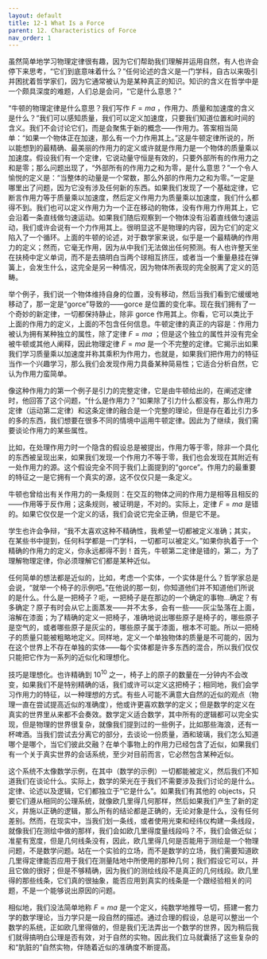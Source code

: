 ```yaml
---
layout: default
title: 12-1 What Is a Force
parent: 12. Characteristics of Force
nav_order: 1
---
```

虽然简单地学习物理定律很有趣，因为它们帮助我们理解并运用自然，有人也许会停下来思考，“它们到底意味着什么？”任何论述的含义是一门学科，自古以来吸引并困扰着哲学家们，因为它通常被认为是某种真正的知识。知识的含义在哲学中是一个颇具深度的难题，人们总是会问，“它是什么意思？”

“牛顿的物理定律是什么意思？我们写作 $F=ma$ ，作用力、质量和加速度的含义是什么？”我们可以感知质量，我们可以定义加速度，只要我们知道位置和时间的含义。我们不会讨论它们，而是会聚焦于新的概念——作用力。答案相当简单：“如果一个物体正在加速，那么有一个力作用其上。”这是牛顿定律所说的，所以能想到的最精确、最美丽的作用力的定义或许就是作用力是一个物体的质量乘以加速度。假设我们有一个定律，它说动量守恒是有效的，只要外部所有的作用力之和是零；那么问题出现了，“外部所有的作用力之和为零，是什么意思？”一个令人愉悦的定义是：“当整体的动量是一个常数，那么外部的作用力之和为零。”一定是哪里出了问题，因为它没有涉及任何新的东西。如果我们发现了一个基础定律，它断言作用力等于质量乘以加速度，然后定义作用力为质量乘以加速度，我们什么都得不到。我们也可以定义作用力为一个正在移动的物体，没有作用力作用其上，它会沿着一条直线做匀速运动。如果我们随后观察到一个物体没有沿着直线做匀速运动，我们或许会说有一个力作用其上。很明显这不是物理的内容，因为它们的定义陷入了一个循环。上面的牛顿的论述，对于数学家来说，似乎是一个最精确的作用力的定义；然而，它毫无作用，因为从中我们无法做出任何预测。有人也许整天坐在扶椅中定义单词，而不是去搞明白当两个球相互挤压，或者当一个重量悬挂在弹簧上，会发生什么，这完全是另一种情况，因为物体所表现的完全脱离了定义的范畴。

举个例子，我们说一个物体维持自身的位置，没有移动，然后当我们看到它缓缓地移动了，那一定是“gorce”导致的——gorce 是位置的变化率。现在我们拥有了一个奇妙的新定律，一切都保持静止，除非 gorce 作用其上。你看，它可以类比于上面的作用力的定义，上面的不包含任何信息。牛顿定律的真正的内容是：作用力被认为拥有某种独立的属性，除了定律 $F=ma$ ；但是这个独立的属性并没有完全被牛顿或其他人阐释，因此物理定律 $F=ma$ 是一个不完整的定律。它揭示出如果我们学习质量乘以加速度并称其乘积为作用力，也就是，如果我们把作用力的特征当作一个兴趣学习，那么我们会发现作用力具备某种简易性；它适合分析自然，它认为作用力蛮简单。

像这种作用力的第一个例子是引力的完整定律，它是由牛顿给出的，在阐述定律时，他回答了这个问题，“什么是作用力？”如果除了引力什么都没有，那么作用力定律（运动第二定律）和这条定律的融合是一个完整的理论，但是存在着比引力多的多的东西，我们想要在很多不同的情境中运用牛顿定律。因此为了继续，我们需要谈论作用力的某些属性。

比如，在处理作用力时一个隐含的假设总是被提出，作用力等于零，除非一个具化的东西被呈现出来，如果我们发现一个作用力不等于零，我们也会发现在其附近有一处作用力的源。这个假设完全不同于我们上面提到的“gorce”。作用力的最重要的特征之一是它拥有一个真实的源，这不仅仅只是一条定义。

牛顿也曾给出有关作用力的一条规则：在交互的物体之间的作用力是相等且相反的——作用等于反作用；这条规则，被证明是，不对的。实际上，定律 $F=ma$ 是错的。如果它仅仅是一个定义的话，我们会说它完全正确，但是它不是。

学生也许会争辩，“我不太喜欢这种不精确性，我希望一切都被定义准确；其实，在某些书中提到，任何科学都是一门学科，一切都可以被定义。”如果你执着于一个精确的作用力的定义，你永远都得不到！首先，牛顿第二定律是错的，第二，为了理解物理定律，你必须理解它们都是某种近似。

任何简单的想法都是近似的，比如，考虑一个实体，一个实体是什么？哲学家总是会说，“就举一个椅子的示例吧。”在他说的那一刻，你知道他们并不知道他们所说的是什么。什么是一把椅子？呃，一把椅子是在那边的一个确定的事物...确定？有多确定？原子有时会从它上面蒸发——并不太多，会有一些——灰尘坠落在上面，溶解在漆面；为了精确的定义一把椅子，准确地说出哪些原子是椅子的，哪些原子是空气的，或者哪些原子是灰尘的，哪些原子属于漆面，根本不可能。所以一把椅子的质量只能被粗略地定义。同样地，定义一个单独物体的质量是不可能的，因为在这个世界上不存在单独的实体——每个实体都是许多东西的混合，所以我们仅仅只能把它作为一系列的近似化和理想化。

技巧是理想化。也许精确到 $10^{10}$ 之一，椅子上的原子的数量在一分钟内不会改变，如果我们不是特别精确的话，我们或许可以定义这把椅子；相同地，我们会学习作用力的特征，以一种理想的方式。有些人可能不满意大自然的近似的观点（物理一直在尝试提高近似的准确度），他或许更喜欢数学的定义；但是数学的定义在真实的世界里从来都不会奏效。数学定义适合数学，其中所有的逻辑都可以完全实现，但是物理的世界很复杂，就像我们提到过的一些例子，比如那些海浪，还有一杯啤酒。当我们尝试去分离它的部分，去谈论一份质量，酒和玻璃，我们怎么知道哪个是哪个，当它们彼此交融？在单个事物上的作用力已经包含了近似，如果我们有一个关于真实世界的会话系统，至少对目前而言，它必然包含某种近似。

这个系统不太像数学示例，在其中（数学的示例）一切都能被定义，然后我们不知道我们在谈论什么。实际上，数学的荣光在于我们不需要涉及我们讨论的是什么。定律、论述以及逻辑，它们都独立于“它是什么”。如果我们有其他的 objects，只要它们遵从相同的公理系统，就像欧几里得几何那样，然后如果我们产生了新的定义，并施以正确的逻辑，那么所有的结论都是正确的，无论对象是什么，没有任何差别。然而，在现实中，当我们划一条线，或者使用光束和经纬仪构建一条线段，就像我们在测绘中做的那样，我们会如欧几里得度量线段吗？不，我们会做近似；准星有宽度，但是几何线条没有，因此，欧几里得几何是否能用于测绘是一个物理问题，不是数学问题。站在一个实验的立场，而不是数学的立场，我们需要知道欧几里得定律能否应用于我们在测量陆地中所使用的那种几何；我们假设它可以，并且它做的很好；但是不够精确，因为我们的测绘线段不是真正的几何线段。欧几里得的那些线条，它们真的很抽象，能否应用到真实的线条是一个跟经验相关的问题，不是一个能够说出原因的问题。

相似地，我们没法简单地称 $F=ma$ 是一个定义，纯数学地推导一切，搭建一套力学的数学理论，当力学只是一段自然的描述。通过合理的假设，总是可以整出一个数学的系统，正如欧几里得做的，但是我们无法弄出一个数学的世界，因为稍后我们就得搞明白公理是否有效，对于自然的实物。因此我们立马就囊括了这些复杂的和“肮脏的”自然实物，伴随着近似的准确度不断提高。
